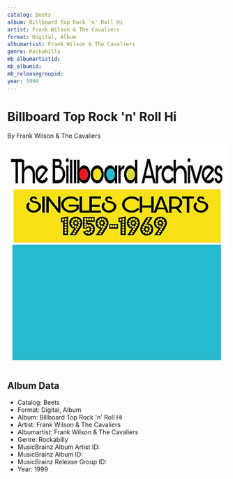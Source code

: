 ```yaml
---
catalog: Beets
album: Billboard Top Rock 'n' Roll Hi
artist: Frank Wilson & The Cavaliers
format: Digital, Album
albumartist: Frank Wilson & The Cavaliers
genre: Rockabilly
mb_albumartistid: 
mb_albumid: 
mb_releasegroupid: 
year: 1999
---
```


# Billboard Top Rock 'n' Roll Hi

By Frank Wilson & The Cavaliers

![](../../assets/beetscovers/Frank_Wilson_and_The_Cavaliers-Billboard_Top_Rock_n_Roll_Hi.jpg)

## Album Data

- Catalog: Beets
- Format: Digital, Album
- Album: Billboard Top Rock 'n' Roll Hi
- Artist: Frank Wilson & The Cavaliers
- Albumartist: Frank Wilson & The Cavaliers
- Genre: Rockabilly
- MusicBrainz Album Artist ID: 
- MusicBrainz Album ID: 
- MusicBrainz Release Group ID: 
- Year: 1999

